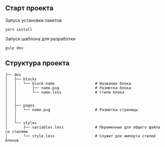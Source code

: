 ## Старт проекта

Запуск установки пакетов

```
yarn install
```

Запуск шаблона для разработки

```
gulp dev
```

## Структура проекта


```
├── dev
│   ├── blocks
│   │	└── block-name					# Название блока
│   │       ├── name.pug				# Разметка блока
│   │       └── name.less				# Стили блока
│   │
│   │
│   ├── pages
│   │	└── name.pug  					# Разметка страницы
│   │
│   │
│   └── styles
│   	├── variables.less				# Переменные для общего файла со стилями
│   	└── style.less					# Служит для импорта стилей блоков
```